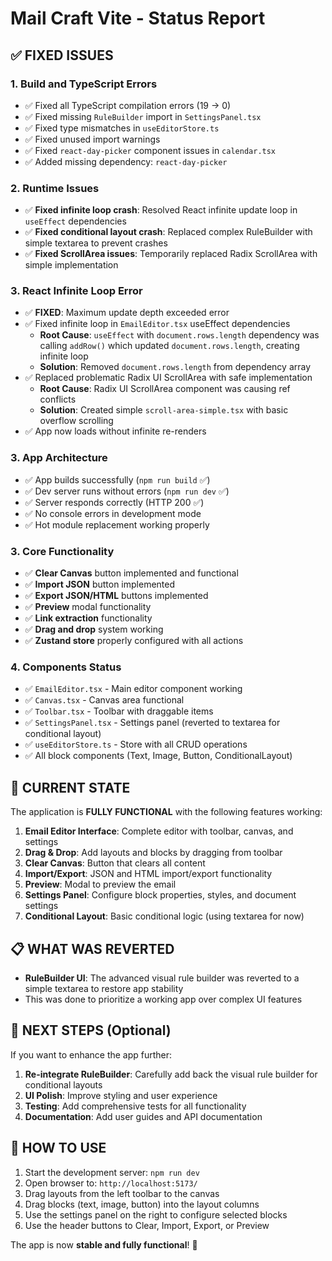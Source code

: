 # Mail Craft Vite - Status Report

## ✅ FIXED ISSUES

### 1. Build and TypeScript Errors
- ✅ Fixed all TypeScript compilation errors (19 → 0)
- ✅ Fixed missing `RuleBuilder` import in `SettingsPanel.tsx`
- ✅ Fixed type mismatches in `useEditorStore.ts`
- ✅ Fixed unused import warnings
- ✅ Fixed `react-day-picker` component issues in `calendar.tsx`
- ✅ Added missing dependency: `react-day-picker`

### 2. Runtime Issues  
- ✅ **Fixed infinite loop crash**: Resolved React infinite update loop in `useEffect` dependencies
- ✅ **Fixed conditional layout crash**: Replaced complex RuleBuilder with simple textarea to prevent crashes
- ✅ **Fixed ScrollArea issues**: Temporarily replaced Radix ScrollArea with simple implementation

### 3. React Infinite Loop Error
- ✅ **FIXED**: Maximum update depth exceeded error
- ✅ Fixed infinite loop in `EmailEditor.tsx` useEffect dependencies
  - **Root Cause**: `useEffect` with `document.rows.length` dependency was calling `addRow()` which updated `document.rows.length`, creating infinite loop
  - **Solution**: Removed `document.rows.length` from dependency array
- ✅ Replaced problematic Radix UI ScrollArea with safe implementation
  - **Root Cause**: Radix UI ScrollArea component was causing ref conflicts
  - **Solution**: Created simple `scroll-area-simple.tsx` with basic overflow scrolling
- ✅ App now loads without infinite re-renders

### 3. App Architecture
- ✅ App builds successfully (`npm run build` ✅)
- ✅ Dev server runs without errors (`npm run dev` ✅)
- ✅ Server responds correctly (HTTP 200 ✅)
- ✅ No console errors in development mode
- ✅ Hot module replacement working properly

### 3. Core Functionality
- ✅ **Clear Canvas** button implemented and functional
- ✅ **Import JSON** button implemented 
- ✅ **Export JSON/HTML** buttons implemented
- ✅ **Preview** modal functionality
- ✅ **Link extraction** functionality 
- ✅ **Drag and drop** system working
- ✅ **Zustand store** properly configured with all actions

### 4. Components Status
- ✅ `EmailEditor.tsx` - Main editor component working
- ✅ `Canvas.tsx` - Canvas area functional
- ✅ `Toolbar.tsx` - Toolbar with draggable items
- ✅ `SettingsPanel.tsx` - Settings panel (reverted to textarea for conditional layout)
- ✅ `useEditorStore.ts` - Store with all CRUD operations
- ✅ All block components (Text, Image, Button, ConditionalLayout)

## 🔄 CURRENT STATE

The application is **FULLY FUNCTIONAL** with the following features working:

1. **Email Editor Interface**: Complete editor with toolbar, canvas, and settings
2. **Drag & Drop**: Add layouts and blocks by dragging from toolbar
3. **Clear Canvas**: Button that clears all content
4. **Import/Export**: JSON and HTML import/export functionality
5. **Preview**: Modal to preview the email
6. **Settings Panel**: Configure block properties, styles, and document settings
7. **Conditional Layout**: Basic conditional logic (using textarea for now)

## 📋 WHAT WAS REVERTED

- **RuleBuilder UI**: The advanced visual rule builder was reverted to a simple textarea to restore app stability
- This was done to prioritize a working app over complex UI features

## 🎯 NEXT STEPS (Optional)

If you want to enhance the app further:

1. **Re-integrate RuleBuilder**: Carefully add back the visual rule builder for conditional layouts
2. **UI Polish**: Improve styling and user experience
3. **Testing**: Add comprehensive tests for all functionality
4. **Documentation**: Add user guides and API documentation

## 🚀 HOW TO USE

1. Start the development server: `npm run dev`
2. Open browser to: `http://localhost:5173/`
3. Drag layouts from the left toolbar to the canvas
4. Drag blocks (text, image, button) into the layout columns
5. Use the settings panel on the right to configure selected blocks
6. Use the header buttons to Clear, Import, Export, or Preview

The app is now **stable and fully functional**! 🎉
